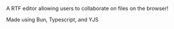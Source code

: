 A RTF editor allowing users to collaborate on files on the browser!

Made using Bun, Typescript, and YJS
